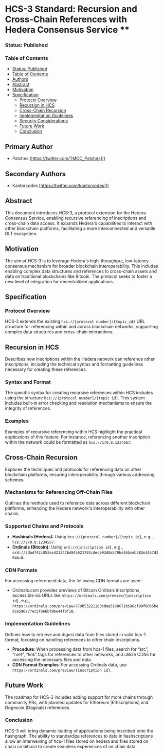 # HCS-3 Standard: Recursion and Cross-Chain References with Hedera Consensus Service **

### Status: Published

### Table of Contents

- [Status: Published](#status-published)
- [Table of Contents](#table-of-contents)
- [Authors](#authors)
- [Abstract](#abstract)
- [Motivation](#motivation)
- [Specification](#specification)
  - [Protocol Overview](#protocol-overview)
  - [Recursion in HCS](#recursion-in-hcs)
  - [Cross-Chain Recursion](#cross-chain-recursion)
  - [Implementation Guidelines](#implementation-guidelines)
  - [Security Considerations](#security-considerations)
  - [Future Work](#future-work)
  - [Conclusion](#conclusion)

## Primary Author
- Patches [https://twitter.com/TMCC_Patches]()

## Secondary Authors
- Kantorcodes [https://twitter.com/kantorcodes]()

## Abstract
This document introduces HCS-3, a protocol extension for the Hedera Consensus Service, enabling recursive referencing of inscriptions and cross-chain data access. It expands Hedera's capabilities to interact with other blockchain platforms, facilitating a more interconnected and versatile DLT ecosystem.

## Motivation
The aim of HCS-3 is to leverage Hedera's high-throughput, low-latency consensus mechanism for broader blockchain interoperability. This includes enabling complex data structures and references to cross-chain assets and data on traditional blockchains like Bitcoin. The protocol seeks to foster a new level of integration for decentralized applications.

## Specification
### Protocol Overview
HCS-3 extends the existing `hcs://{protocol number}/{topic_id}` URL structure for referencing within and across blockchain networks, supporting complex data structures and cross-chain interactions.

## Recursion in HCS
Describes how inscriptions within the Hedera network can reference other inscriptions, including the technical syntax and formatting guidelines necessary for creating these references.

### Syntax and Format
The specific syntax for creating recursive references within HCS includes using the structure `hcs://{protocol number}/{topic id}`. This system includes built-in error checking and resolution mechanisms to ensure the integrity of references.

### Examples
Examples of recursive referencing within HCS highlight the practical applications of this feature. For instance, referencing another inscription within the network could be formatted as `hcs://1/0.0.1234567`.

## Cross-Chain Recursion
Explores the techniques and protocols for referencing data on other blockchain platforms, ensuring interoperability through various addressing schemes.

### Mechanisms for Referencing Off-Chain Files
Outlines the methods used to reference data across different blockchain platforms, enhancing the Hedera network's interoperability with other chains.

### Supported Chains and Protocols
- **Hashinals (Hedera):** Using `hcs://{protocol number}/{topic id}`, e.g., `hcs://2/0.0.1234567`.
- **Ordinals (Bitcoin):** Using `ord://{inscription id}`, e.g., `ord://2dadf42c853ecd21347bd84a921703cdece93d0a579be16bceb382e14a7d304bi0`.

### CDN Formats
For accessing referenced data, the following CDN formats are used:
- Ordinals.com provides previews of Bitcoin Ordinals inscriptions, accessible via URLs like `https://ordinals.com/preview/{inscription id}`, e.g., `https://ordinals.com/preview/779b53221183cdee5168671b696cf99f60b6be0ce596777ec5f066bf9be44fbfi0`.


### Implementation Guidelines
Defines how to retrieve and digest data from files stored in valid hcs-1 format, focusing on handling references to other chain inscriptions.
- **Procedure**: When processing data from hcs-1 files, search for “src”, “href”, “link” tags for references to other networks, and utilize CDNs for accessing the necessary files and data.
- **CDN Format Examples**: For accessing Ordinals data, use `https://ordinals.com/preview/{inscription id}`.

## Future Work
The roadmap for HCS-3 includes adding support for more chains through community PRs, with planned updates for Ethereum (Ethscriptions) and Dogecoin (Doginals) references.

### Conclusion
HCS-3 will bring dynamic loading of applications being inscribed onto the hashgraph. The ability to standardize references to data in hashscriptions allow an interweiving of hcs-1 files stored on hedera and files stored on chain on bitcoin to create seamless expereinces of on chain data.